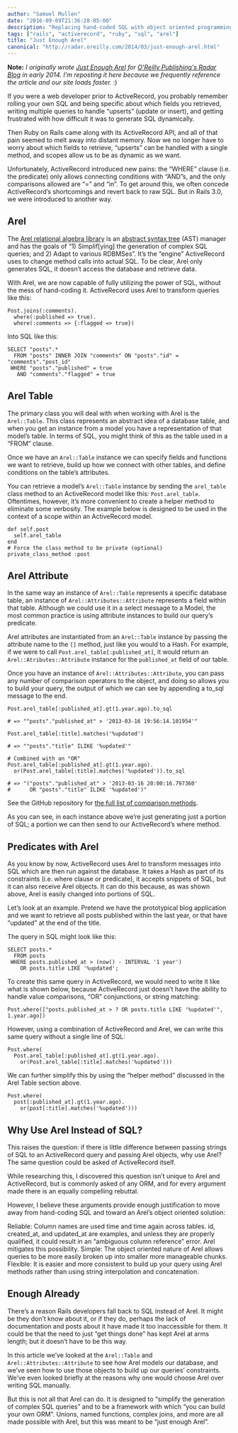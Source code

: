 ```yaml
---
author: "Samuel Mullen"
date: "2016-09-09T21:36:28-05:00"
description: "Replacing hand-coded SQL with object oriented programming"
tags: ["rails", "activerecord", "ruby", "sql", "arel"]
title: "Just Enough Arel"
canonical: "http://radar.oreilly.com/2014/03/just-enough-arel.html"
---
```


**Note:** *I originally wrote [Just Enough Arel](http://radar.oreilly.com/2014/03/just-enough-arel.html) for [O'Reilly Publishing's Radar Blog](http://radar.oreilly.com/) in early 2014. I'm reposting it here because we frequently reference the article and our site loads faster.* :)

If you were a web developer prior to ActiveRecord, you probably remember rolling your own SQL and being specific about which fields you retrieved, writing multiple queries to handle “upserts” (update or insert), and getting frustrated with how difficult it was to generate SQL dynamically.

Then Ruby on Rails came along with its ActiveRecord API, and all of that pain seemed to melt away into distant memory. Now we no longer have to worry about which fields to retrieve, “upserts” can be handled with a single method, and scopes allow us to be as dynamic as we want.

Unfortunately, ActiveRecord introduced new pains: the “WHERE” clause (i.e. the predicate) only allows connecting conditions with “AND”s, and the only comparisons allowed are “=” and “in”. To get around this, we often concede ActiveRecord’s shortcomings and revert back to raw SQL. But in Rails 3.0, we were introduced to another way.

Arel
----

The [Arel relational algebra library](https://github.com/rails/arel) is an [abstract syntax tree](http://en.wikipedia.org/wiki/Abstract_syntax_tree) (AST) manager and has the goals of “1) Simplif[ying] the generation of complex SQL queries; and 2) Adapt to various RDBMSes”. It’s the “engine” ActiveRecord uses to change method calls into actual SQL. To be clear, Arel only generates SQL, it doesn’t access the database and retrieve data.

With Arel, we are now capable of fully utilizing the power of SQL, without the mess of hand-coding it. ActiveRecord uses Arel to transform queries like this:

```
Post.joins(:comments).
  where(:published => true).
  where(:comments => {:flagged => true})
```

Into SQL like this:

```
SELECT "posts".*
  FROM "posts" INNER JOIN "comments" ON "posts"."id" = "comments"."post_id"
 WHERE "posts"."published" = true
   AND "comments"."flagged" = true
```

Arel Table
----------

The primary class you will deal with when working with Arel is the `Arel::Table`. This class represents an abstract idea of a database table, and when you get an instance from a model you have a representation of that model’s table. In terms of SQL, you might think of this as the table used in a “FROM” clause.

Once we have an `Arel::Table` instance we can specify fields and functions we want to retrieve, build up how we connect with other tables, and define conditions on the table’s attributes.

You can retrieve a model’s `Arel::Table` instance by sending the `arel_table` class method to an ActiveRecord model like this: `Post.arel_table`. Oftentimes, however, it’s more convenient to create a helper method to eliminate some verbosity. The example below is designed to be used in the context of a scope within an ActiveRecord model.


```
def self.post
  self.arel_table
end
# Force the class method to be private (optional)
private_class_method :post
```

Arel Attribute
--------------

In the same way an instance of `Arel::Table` represents a specific database table, an instance of `Arel::Attributes::Attribute` represents a field within that table. Although we could use it in a select message to a Model, the most common practice is using attribute instances to build our query’s predicate.

Arel attributes are instantiated from an `Arel::Table` instance by passing the attribute name to the `[]` method, just like you would to a Hash. For example, if we were to call `Post.arel_table[:published_at]`, it would return an `Arel::Atributes::Attribute` instance for the `published_at` field of our table.

Once you have an instance of `Arel::Attributes::Attribute`, you can pass any number of comparison operators to the object, and doing so allows you to build your query, the output of which we can see by appending a to_sql message to the end.


```
Post.arel_table[:published_at].gt(1.year.ago).to_sql

# => ""posts"."published_at" > '2013-03-16 19:56:14.101954'"

Post.arel_table[:title].matches('%updated')

# => ""posts"."title" ILIKE '%updated'"

# Combined with an "OR"
Post.arel_table[:published_at].gt(1.year.ago).
  or(Post.arel_table[:title].matches('%updated')).to_sql

# => "("posts"."published_at" > '2013-03-16 20:00:16.797360'
#      OR "posts"."title" ILIKE '%updated')"
```

See the GitHub repository for [the full list of comparison
methods](https://github.com/rails/arel/blob/24995298face1d08ffb52f6c1b0374feeb7a380b/lib/arel/predications.rb).

As you can see, in each instance above we’re just generating just a portion of SQL; a portion we can then send to our ActiveRecord’s where method.

Predicates with Arel
-------------------

As you know by now, ActiveRecord uses Arel to transform messages into SQL which are then run against the database. It takes a Hash as part of its constraints (i.e. where clause or predicate), it accepts snippets of SQL, but it can also receive Arel objects. It can do this because, as was shown above, Arel is easily changed into portions of SQL.

Let’s look at an example. Pretend we have the prototypical blog application and we want to retrieve all posts published within the last year, or that have “updated” at the end of the title.

The query in SQL might look like this:

```
SELECT posts.*
  FROM posts
 WHERE posts.published_at > (now() - INTERVAL '1 year')
    OR posts.title LIKE '%updated';
```

To create this same query in ActiveRecord, we would need to write it like what is shown below, because ActiveRecord just doesn’t have the ability to handle value comparisons, “OR” conjunctions, or string matching:

```
Post.where(["posts.published_at > ? OR posts.title LIKE '%updated'", 1.year.ago])
```

However, using a combination of ActiveRecord and Arel, we can write this same query without a single line of SQL:

```
Post.where(
  Post.arel_table[:published_at].gt(1.year.ago).
    or(Post.arel_table[:title].matches('%updated')))
```

We can further simplify this by using the “helper method” discussed in the Arel Table section above.

```
Post.where(
  post[:published_at].gt(1.year.ago).
    or(post[:title].matches('%updated')))
```

Why Use Arel Instead of SQL?
--------------------------

This raises the question: if there is little difference between passing strings of SQL to an ActiveRecord query and passing Arel objects, why use Arel? The same question could be asked of ActiveRecord itself.

While researching this, I discovered this question isn’t unique to Arel and ActiveRecord, but is commonly asked of any ORM, and for every argument made there is an equally compelling rebuttal.

However, I believe these arguments provide enough justification to move away from hand-coding SQL and toward an Arel’s object oriented solution:

Reliable: Column names are used time and time again across tables. id, created_at, and updated_at are examples, and unless they are properly qualified, it could result in an “ambiguous column reference” error. Arel mitigates this possibility.
Simple: The object oriented nature of Arel allows queries to be more easily broken up into smaller more manageable chunks.
Flexible: It is easier and more consistent to build up your query using Arel methods rather than using string interpolation and concatenation.

Enough Already
--------------

There’s a reason Rails developers fall back to SQL instead of Arel. It might be they don’t know about it, or if they do, perhaps the lack of documentation and posts about it have made it too inaccessible for them. It could be that the need to just “get things done” has kept Arel at arms length; but it doesn’t have to be this way.

In this article we’ve looked at the `Arel::Table` and `Arel::Attributes::Attribute` to see how Arel models our database, and we’ve seen how to use those objects to build up our queries’ constraints. We’ve even looked briefly at the reasons why one would choose Arel over writing SQL manually.

But this is not all that Arel can do. It is designed to “simplify the generation of complex SQL queries” and to be a framework with which “you can build your own ORM”. Unions, named functions, complex joins, and more are all made possible with Arel, but this was meant to be “just enough Arel”.
